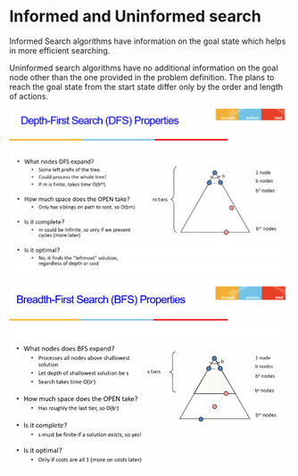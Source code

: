 # Informed and Uninformed search

Informed Search algorithms have information on the goal state which helps in more efficient searching.

Uninformed search algorithms have no additional information on the goal node other than the one provided in the problem definition. The plans to reach the goal state from the start state differ only by the order and length of actions.

![](img/L4/Annotation%202020-09-01%20122838.png)
![](img/L4/Annotation%202020-09-01%20123135.png)

